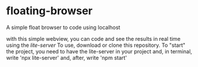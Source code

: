 # floating-browser
 A simple float browser to code using localhost

 with this simple webview, you can code and see the results in real time using the *lite-server*
To use, download or clone this repository. To "start" the project, you need to have the lite-server in your project and, in terminal, write 'npx lite-server' and, after, write 'npm start'